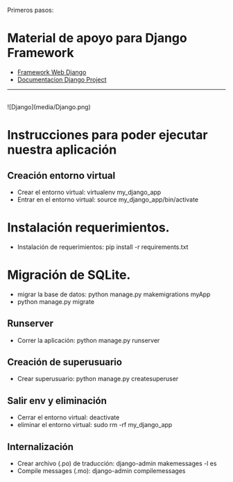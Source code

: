 Primeros pasos:
# Material de apoyo para Django Framework
- [Framework Web Django](https://developer.mozilla.org/es/docs/Learn/Server-side/Django)
- [Documentacion Django Project](https://www.djangoproject.com/)

--- 
<br>
![Django](media/Django.png)

# Instrucciones para poder ejecutar nuestra aplicación
## Creación entorno virtual
- Crear el entorno virtual: virtualenv my_django_app
- Entrar en el entorno virtual: source my_django_app/bin/activate

# Instalación requerimientos.
- Instalación de requerimientos: pip install -r requirements.txt    

# Migración de SQLite.
- migrar la base de datos: python manage.py makemigrations myApp
- python manage.py migrate

## Runserver
- Correr la aplicación: python manage.py runserver

## Creación de superusuario
- Crear superusuario: python manage.py createsuperuser

## Salir env y eliminación
- Cerrar el entorno virtual: deactivate
- eliminar el entorno virtual: sudo rm -rf my_django_app

## Internalización
- Crear archivo (.po) de traducción: django-admin makemessages -l es
- Compile messages (.mo): django-admin compilemessages
